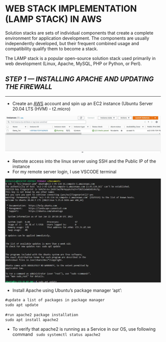 # WEB STACK IMPLEMENTATION (LAMP STACK) IN AWS
Solution stacks are sets of individual components that create a complete environment for application development. The components are usually independently developed, but their frequent combined usage and compatibility qualify them to become a stack.

The LAMP stack is a popular open-source solution stack used primarily in web development (Linux, Apache, MySQL, PHP or Python, or Perl).
## _STEP 1 — INSTALLING APACHE AND UPDATING THE FIREWALL_
---
- Create an [AWS](aws.amazon.com) account and spin up an EC2 instance (Ubuntu Server 20.04 LTS (HVM) - t2.micro)

![LAMP EC2](https://github.com/abibolola/dareyio-Projects/blob/main/Screenshots/Project1/running%20ec2%20instance.JPG)

- Remote access into the linux server using SSH and the Public IP of the instance
- For my remote server login, I use VSCODE terminal

![EC2 remote access](https://github.com/abibolola/dareyio-Projects/blob/main/Screenshots/Project1/login%20to%20the%20ec2%20instance.JPG)

- Install Apache using Ubuntu’s package manager ‘apt’:
```
#update a list of packages in package manager
sudo apt update

#run apache2 package installation
sudo apt install apache2
```
- To verify that apache2 is running as a Service in our OS, use following command ``` sudo systemctl status apache2```